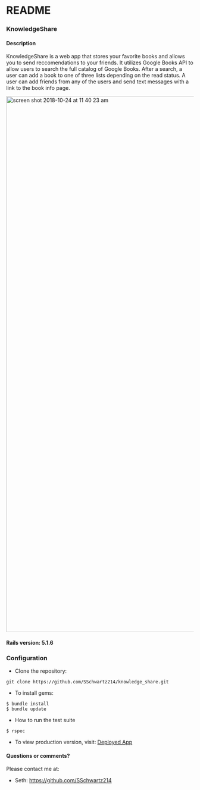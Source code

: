 # README

### KnowledgeShare

#### Description

KnowledgeShare is a web app that stores your favorite books and allows you to send reccomendations to your friends.  It utilizes Google Books API to allow users to search the full catalog of Google Books.  After a search, a user can add a book to one of three lists depending on the read status.  A user can add friends from any of the users and send text messages with a link to the book info page.

<img width="1440" alt="screen shot 2018-10-24 at 11 40 23 am" src="https://user-images.githubusercontent.com/30695131/47450136-adb6ee00-d781-11e8-872d-a7bc3cb6141a.png">

#### Rails version: 5.1.6

### Configuration

* Clone the repository:
```
git clone https://github.com/SSchwartz214/knowledge_share.git
```

* To install gems:
```
$ bundle install
$ bundle update
```

* How to run the test suite
```
$ rspec
```

* To view production version, visit:
[Deployed App](https://knowledge-share-app.herokuapp.com/)

#### Questions or comments?

Please contact me at:

* Seth: https://github.com/SSchwartz214

